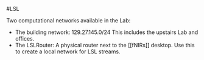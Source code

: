 #LSL

Two computational networks available in the Lab:
- The building network: 129.27.145.0/24 This includes the upstairs Lab and offices.
- The LSLRouter: A physical router next to the [[fNIRs]] desktop. Use this to create a local network for LSL streams.